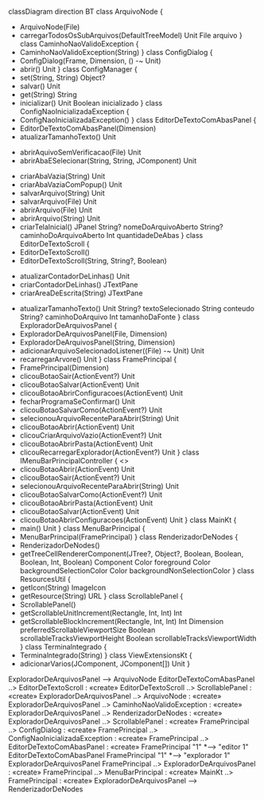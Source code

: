 classDiagram
direction BT
class ArquivoNode {
  + ArquivoNode(File) 
  + carregarTodosOsSubArquivos(DefaultTreeModel) Unit
   File arquivo
}
class CaminhoNaoValidoException {
  + CaminhoNaoValidoException(String) 
}
class ConfigDialog {
  + ConfigDialog(Frame, Dimension, () -~ Unit) 
  + abrir() Unit
}
class ConfigManager {
  + set(String, String) Object?
  + salvar() Unit
  + get(String) String
  + inicializar() Unit
   Boolean inicializado
}
class ConfigNaoInicializadaException {
  + ConfigNaoInicializadaException() 
}
class EditorDeTextoComAbasPanel {
  + EditorDeTextoComAbasPanel(Dimension) 
  + atualizarTamanhoTexto() Unit
  - abrirAquivoSemVerificacao(File) Unit
  - abrirAbaESelecionar(String, String, JComponent) Unit
  + criarAbaVazia(String) Unit
  + criarAbaVaziaComPopup() Unit
  + salvarArquivo(String) Unit
  + salvarArquivo(File) Unit
  + abrirArquivo(File) Unit
  + abrirArquivo(String) Unit
  + criarTelaInicial() JPanel
   String? nomeDoArquivoAberto
   String? caminhoDoArquivoAberto
   Int quantidadeDeAbas
}
class EditorDeTextoScroll {
  + EditorDeTextoScroll() 
  + EditorDeTextoScroll(String, String?, Boolean) 
  - atualizarContadorDeLinhas() Unit
  - criarContadorDeLinhas() JTextPane
  - criarAreaDeEscrita(String) JTextPane
  + atualizarTamanhoTexto() Unit
   String? textoSelecionado
   String conteudo
   String? caminhoDoArquivo
   Int tamanhoDaFonte
}
class ExploradorDeArquivosPanel {
  + ExploradorDeArquivosPanel(File, Dimension) 
  + ExploradorDeArquivosPanel(String, Dimension) 
  + adicionarArquivoSelecionadoListener((File) -~ Unit) Unit
  + recarregarArvore() Unit
}
class FramePrincipal {
  + FramePrincipal(Dimension) 
  + clicouBotaoSair(ActionEvent?) Unit
  + clicouBotaoSalvar(ActionEvent) Unit
  + clicouBotaoAbrirConfiguracoes(ActionEvent) Unit
  + fecharProgramaSeConfirmar() Unit
  + clicouBotaoSalvarComo(ActionEvent?) Unit
  + selecionouArquivoRecenteParaAbrir(String) Unit
  + clicouBotaoAbrir(ActionEvent) Unit
  + clicouCriarArquivoVazio(ActionEvent?) Unit
  + clicouBotaoAbrirPasta(ActionEvent) Unit
  + clicouRecarregarExplorador(ActionEvent?) Unit
}
class IMenuBarPrincipalController {
<<Interface>>
  + clicouBotaoAbrir(ActionEvent) Unit
  + clicouBotaoSair(ActionEvent?) Unit
  + selecionouArquivoRecenteParaAbrir(String) Unit
  + clicouBotaoSalvarComo(ActionEvent?) Unit
  + clicouBotaoAbrirPasta(ActionEvent) Unit
  + clicouBotaoSalvar(ActionEvent) Unit
  + clicouBotaoAbrirConfiguracoes(ActionEvent) Unit
}
class MainKt {
  + main() Unit
}
class MenuBarPrincipal {
  + MenuBarPrincipal(FramePrincipal) 
}
class RenderizadorDeNodes {
  + RenderizadorDeNodes() 
  + getTreeCellRendererComponent(JTree?, Object?, Boolean, Boolean, Boolean, Int, Boolean) Component
   Color foreground
   Color backgroundSelectionColor
   Color backgroundNonSelectionColor
}
class ResourcesUtil {
  + getIcon(String) ImageIcon
  + getResource(String) URL
}
class ScrollablePanel {
  + ScrollablePanel() 
  + getScrollableUnitIncrement(Rectangle, Int, Int) Int
  + getScrollableBlockIncrement(Rectangle, Int, Int) Int
   Dimension preferredScrollableViewportSize
   Boolean scrollableTracksViewportHeight
   Boolean scrollableTracksViewportWidth
}
class Terminalntegrado {
  + Terminalntegrado(String) 
}
class ViewExtensionsKt {
  + adicionarVarios(JComponent, JComponent[]) Unit
}

ExploradorDeArquivosPanel  -->  ArquivoNode 
EditorDeTextoComAbasPanel  ..>  EditorDeTextoScroll : «create»
EditorDeTextoScroll  ..>  ScrollablePanel : «create»
ExploradorDeArquivosPanel  ..>  ArquivoNode : «create»
ExploradorDeArquivosPanel  ..>  CaminhoNaoValidoException : «create»
ExploradorDeArquivosPanel  ..>  RenderizadorDeNodes : «create»
ExploradorDeArquivosPanel  ..>  ScrollablePanel : «create»
FramePrincipal  ..>  ConfigDialog : «create»
FramePrincipal  ..>  ConfigNaoInicializadaException : «create»
FramePrincipal  ..>  EditorDeTextoComAbasPanel : «create»
FramePrincipal "1" *--> "editor 1" EditorDeTextoComAbasPanel 
FramePrincipal "1" *--> "explorador 1" ExploradorDeArquivosPanel 
FramePrincipal  ..>  ExploradorDeArquivosPanel : «create»
FramePrincipal  ..>  MenuBarPrincipal : «create»
MainKt  ..>  FramePrincipal : «create»
ExploradorDeArquivosPanel  -->  RenderizadorDeNodes 
